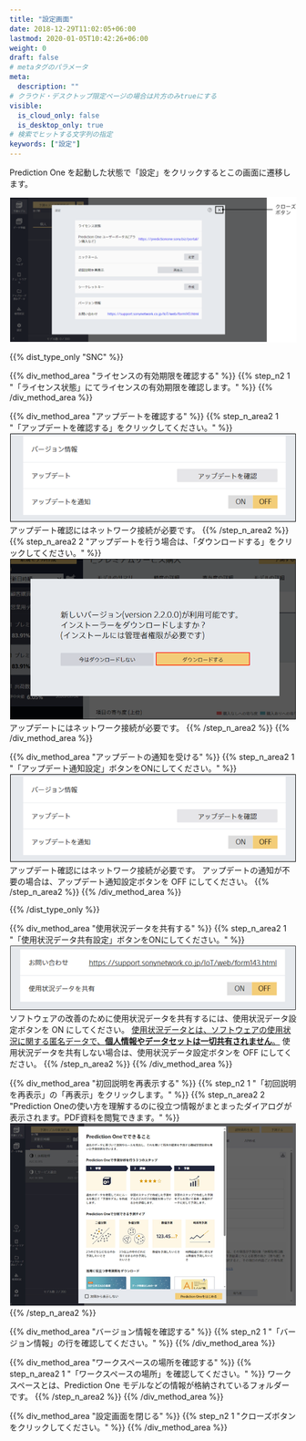 ```yaml
---
title: "設定画面"
date: 2018-12-29T11:02:05+06:00
lastmod: 2020-01-05T10:42:26+06:00
weight: 0
draft: false
# metaタグのパラメータ
meta:
  description: ""
# クラウド・デスクトップ限定ページの場合は片方のみtrueにする
visible:
  is_cloud_only: false
  is_desktop_only: true
# 検索でヒットする文字列の指定
keywords: ["設定"]
---
```


Prediction One を起動した状態で「設定」をクリックするとこの画面に遷移します。

![](../../img/t_slide35.png)

{{% dist_type_only "SNC" %}}

{{% div_method_area "ライセンスの有効期限を確認する" %}}
{{% step_n2 1 "「ライセンス状態」にてライセンスの有効期限を確認します。" %}}
{{% /div_method_area %}}

{{% div_method_area "アップデートを確認する" %}}
{{% step_n_area2 1 "「アップデートを確認する」をクリックしてください。" %}}
![](../../img/t_slide36.png)
アップデート確認にはネットワーク接続が必要です。
{{% /step_n_area2 %}}
{{% step_n_area2 2 "アップデートを行う場合は、「ダウンロードする」をクリックしてください。" %}}
![](../../img/t_slide46.png)
アップデートにはネットワーク接続が必要です。
{{% /step_n_area2 %}}
{{% /div_method_area %}}

{{% div_method_area "アップデートの通知を受ける" %}}
{{% step_n_area2 1 "「アップデート通知設定」ボタンをONにしてください。" %}}
![](../../img/t_slide36.png)
アップデート確認にはネットワーク接続が必要です。
アップデートの通知が不要の場合は、アップデート通知設定ボタンを OFF にしてください。
{{% /step_n_area2 %}}
{{% /div_method_area %}}

{{% /dist_type_only %}}

{{% div_method_area "使用状況データを共有する" %}}
{{% step_n_area2 1 "「使用状況データ共有設定」ボタンをONにしてください。" %}}
![](../../img/t_slide37.png)
ソフトウェアの改善のために使用状況データを共有するには、使用状況データ設定ボタンを ON にしてください。
<u>使用状況データとは、ソフトウェアの使用状況に関する匿名データで、**個人情報やデータセットは一切共有されません**。</u>
使用状況データを共有しない場合は、使用状況データ設定ボタンを OFF にしてください。
{{% /step_n_area2 %}}
{{% /div_method_area %}}

{{% div_method_area "初回説明を再表示する" %}}
{{% step_n2 1 "「初回説明を再表示」の「再表示」をクリックします。​" %}}
{{% step_n_area2 2 "Prediction Oneの使い方を理解するのに役立つ情報がまとまったダイアログが表示されます。PDF資料を閲覧できます。" %}}
![](../../img/t_slide150.png)
{{% /step_n_area2 %}}

{{% div_method_area "バージョン情報を確認する" %}}
{{% step_n2 1 "「バージョン情報」の行を確認してください。" %}}
{{% /div_method_area %}}

{{% div_method_area "ワークスペースの場所を確認する" %}}
{{% step_n_area2 1 "「ワークスペースの場所」を確認してください。" %}}
ワークスペースとは、Prediction One モデルなどの情報が格納されているフォルダーです。
{{% /step_n_area2 %}}
{{% /div_method_area %}}

{{% div_method_area "設定画面を閉じる" %}}
{{% step_n2 1 "クローズボタンをクリックしてください。" %}}
{{% /div_method_area %}}

